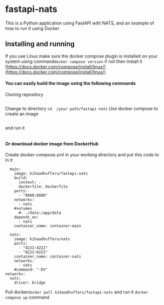 # fastapi-nats
This is a Python application using FastAPI with NATS, and an example of how to run it using Docker 

## Installing and running
If you use Linux make sure the docker compose plugin is installed on your system using command```docker compose version``` if not then install it [https://docs.docker.com/compose/install/linux/](https://docs.docker.com/compose/install/linux/)

#### You can easily build the image using the following commands
Cloning repository  
```git clone https://github.com/qalansiyah/fastapi-nats.git
```
Сhange to directory ```cd  /your path/fastapi-nats```
Use docker compose to create an image
```docker compose build
```
and run it  
```docker compose up
```
#### Or download  docker image  from DockerHub
Create docker-compose.yml in your working directory and put this code to in it

```services:
  main:
    image: kihaadhuffaru/fastapi-nats
    build:
      context: .
      dockerfile: Dockerfile
    ports:
      - "8888:8888"
    networks:
      - nats
    #volumes
      #- ./data:/app/data
    depends_on:
      - nats
    container_name: container-main

  nats:
    image: kihaadhuffaru/nats
    ports:
      - "4222:4222"
      - "8222:8222"
    container_name: container-nats
    networks:
      - nats
    #command: "-DV"
networks:
  nats:
    driver: bridge
```
Pull docker```docker pull kihaadhuffaru/fastapi-nats``` and run it ```docker compose up``` command

